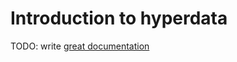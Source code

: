 # Introduction to hyperdata

TODO: write [great documentation](http://jacobian.org/writing/what-to-write/)
